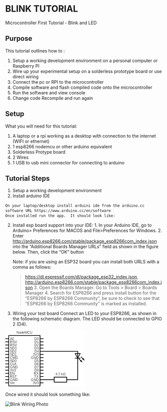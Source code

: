 # BLINK TUTORIAL #
Microcontroller First Tutorial -  Blink and LED
## Purpose ##
This tutorial outlines how to :
1. Setup a working development environment on a personal computer or Raspberry PI
1. Wire up your experimental setup on a solderless prototype board or use direct wiring
1. Connect the pc or RPI to the microcontroller
1. Compile software and flash compiled code onto the microcontroller
1. Run the software and view console
1. Change code Recompile and run again
## Setup ##
What you will need for this tutorial:
1. A laptop or a rpi working as a desktop  with connection to the internet (WIFI or ethernet)
1. 1 esp8266 nodemcu or other arduino equivalent
1. Solderless Protype board
1. 2 Wires 
1. 1 USB to usb mini connector for connecting to arduino 

## Tutorial Steps
1. Setup a working development environment
  1. Install arduino IDE
  
    On your laptop/desktop install arduini ide from the arduino.cc software URL https://www.arduino.cc/en/software
    Once installed run the app.  It should look like:
    
  2. Install esp board support into your IDE:
    1. In your Arduino IDE, go to Arduino> Preferences for MACOS and File>Preferences for Windows.
    2. Enter http://arduino.esp8266.com/stable/package_esp8266com_index.json into the “Additional Boards Manager URLs” field as shown in the figure below. Then, click the “OK” button

      Note: if you are using an ESP32 board you can install both URLS with a comma as follows:
      > https://dl.espressif.com/dl/package_esp32_index.json,    
      > http://arduino.esp8266.com/stable/package_esp8266com_index.json 
    3. Open the Boards Manager. Go to Tools > Board > Boards Manager
    4. Search for ESP8266 and press install button for the “ESP8266 by ESP8266 Community“, be sure to check to see that “ESP8266 by ESP8266 Community” is marked as installed.
2. Wiring your test board
Connect an LED to your ESP8266, as shown in the following schematic diagram. The LED should be connected to GPIO 2 (D4).

![Blink Circuit Diagram](/blink_tutorial/images/blink_circuitdiagram.png)

Once wired it should look something like:

![Blink Wiring Photo](/blink_tutorial/images/blink_wiring_cropped.png)
